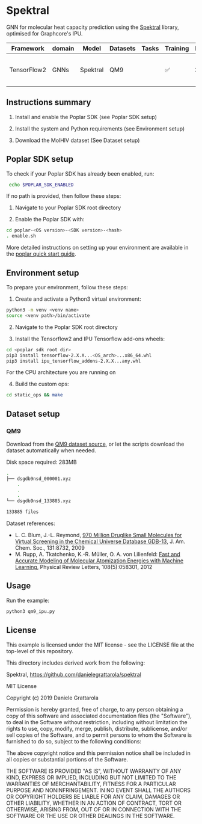 # Spektral
GNN for molecular heat capacity prediction using the [Spektral](https://github.com/danielegrattarola/spektral) library, optimised for Graphcore's IPU.

| Framework | domain | Model | Datasets | Tasks| Training| Inference | Reference |
|-------------|-|------|-------|-------|-------|---|---|
| TensorFlow2 | GNNs | Spektral | QM9 |  | ✅ | ❌ | [Edge Conditioned Convolutional Networks](https://arxiv.org/abs/1704.02901) |


## Instructions summary

1. Install and enable the Poplar SDK (see Poplar SDK setup)

2. Install the system and Python requirements (see Environment setup)

3. Download the MolHIV dataset (See Dataset setup)


## Poplar SDK setup
To check if your Poplar SDK has already been enabled, run:
```bash
 echo $POPLAR_SDK_ENABLED
 ```

If no path is provided, then follow these steps:
1. Navigate to your Poplar SDK root directory

2. Enable the Poplar SDK with:
```bash 
cd poplar-<OS version>-<SDK version>-<hash>
. enable.sh
```

More detailed instructions on setting up your environment are available in the [poplar quick start guide](https://docs.graphcore.ai/projects/graphcloud-poplar-quick-start/en/latest/).


## Environment setup
To prepare your environment, follow these steps:

1. Create and activate a Python3 virtual environment:
```bash
python3 -m venv <venv name>
source <venv path>/bin/activate
```

2. Navigate to the Poplar SDK root directory

3. Install the Tensorflow2 and IPU Tensorflow add-ons wheels:
```bash
cd <poplar sdk root dir>
pip3 install tensorflow-2.X.X...<OS_arch>...x86_64.whl
pip3 install ipu_tensorflow_addons-2.X.X...any.whl
```
For the CPU architecture you are running on

4. Build the custom ops:
```bash
cd static_ops && make
```


## Dataset setup
### QM9
Download from the [QM9 dataset source](https://www.kaggle.com/datasets/zaharch/quantum-machine-9-aka-qm9), or let the scripts download the dataset automatically when needed.

Disk space required: 283MB

```bash
.
├── dsgdb9nsd_000001.xyz
    .
    .
    .
└── dsgdb9nsd_133885.xyz

133885 files
```

Dataset references:
* L. C. Blum, J.-L. Reymond, [970 Million Druglike Small Molecules for Virtual Screening in the Chemical Universe Database GDB-13](https://pubs.acs.org/doi/10.1021/ja902302h), J. Am. Chem. Soc., 131:8732, 2009
* M. Rupp, A. Tkatchenko, K.-R. Müller, O. A. von Lilienfeld: [Fast and Accurate Modeling of Molecular Atomization Energies with Machine Learning](https://journals.aps.org/prl/abstract/10.1103/PhysRevLett.108.058301), Physical Review Letters, 108(5):058301, 2012


## Usage
Run the example:
```bash
python3 qm9_ipu.py
```


## License

This example is licensed under the MIT license - see the LICENSE file at the top-level of this repository.

This directory includes derived work from the following:

Spektral, https://github.com/danielegrattarola/spektral

MIT License

Copyright (c) 2019 Daniele Grattarola

Permission is hereby granted, free of charge, to any person obtaining a copy
of this software and associated documentation files (the "Software"), to deal
in the Software without restriction, including without limitation the rights
to use, copy, modify, merge, publish, distribute, sublicense, and/or sell
copies of the Software, and to permit persons to whom the Software is
furnished to do so, subject to the following conditions:

The above copyright notice and this permission notice shall be included in all
copies or substantial portions of the Software.

THE SOFTWARE IS PROVIDED "AS IS", WITHOUT WARRANTY OF ANY KIND, EXPRESS OR
IMPLIED, INCLUDING BUT NOT LIMITED TO THE WARRANTIES OF MERCHANTABILITY,
FITNESS FOR A PARTICULAR PURPOSE AND NONINFRINGEMENT. IN NO EVENT SHALL THE
AUTHORS OR COPYRIGHT HOLDERS BE LIABLE FOR ANY CLAIM, DAMAGES OR OTHER
LIABILITY, WHETHER IN AN ACTION OF CONTRACT, TORT OR OTHERWISE, ARISING FROM,
OUT OF OR IN CONNECTION WITH THE SOFTWARE OR THE USE OR OTHER DEALINGS IN THE
SOFTWARE.

